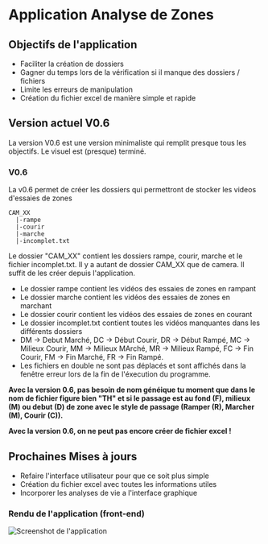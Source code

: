 # Application Analyse de Zones
## Objectifs de l'application
- Faciliter la création de dossiers
- Gagner du temps lors de la vérification si il manque des dossiers / fichiers
- Limite les erreurs de manipulation
- Création du fichier excel de manière simple et rapide

## Version actuel V0.6
La version V0.6 est une version minimaliste qui remplit presque tous les objectifs. Le visuel est (presque) terminé.
### V0.6
La v0.6 permet de créer les dossiers qui permettront de stocker les videos d'essaies de zones 
```
CAM_XX
  |-rampe
  |-courir
  |-marche
  |-incomplet.txt
```
Le dossier "CAM_XX" contient les dossiers rampe, courir, marche et le fichier incomplet.txt.
Il y a autant de dossier CAM_XX que de camera. Il suffit de les créer depuis l'application.
- Le dossier rampe contient les vidéos des essaies de zones en rampant
- Le dossier marche contient les vidéos des essaies de zones en marchant
- Le dossier courir contient les vidéos des essaies de zones en courant
- Le dossier incomplet.txt contient toutes les vidéos manquantes dans les différents dossiers
 - DM -> Debut Marché, DC -> Début Courir, DR -> Début Rampé, MC -> Milieux Courir, MM -> Milieux MArché, MR -> Milieux Rampé, FC -> Fin Courir, FM -> Fin Marché, FR -> Fin Rampé.
- Les fichiers en double ne sont pas déplacés et sont affichés dans la fenêtre erreur lors de la fin de l'éxecution du programme.

**Avec la version 0.6, pas besoin de nom généique tu moment que dans le nom de fichier figure bien "TH" et si le passage est au fond (F), milieux (M) ou debut (D) de zone avec le style de passage (Ramper (R), Marcher (M), Courir (C)).**

**Avec la version 0.6, on ne peut pas encore créer de fichier excel !**
## Prochaines Mises à jours
- Refaire l'interface utilisateur pour que ce soit plus simple
- Création du fichier excel avec toutes les informations utiles
- Incorporer les analyses de vie a l'interface graphique
### Rendu de l'application (front-end)
![Screenshot de l'application](https://www.aht.li/3826115/Capture_decran_2024-01-10_134231.png)
